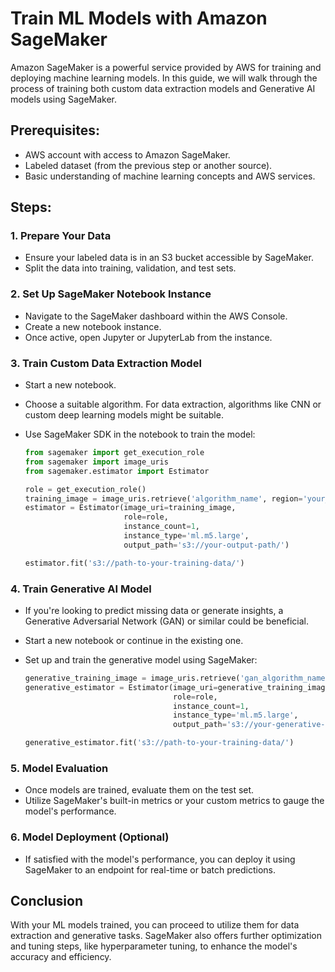 # Train ML Models with Amazon SageMaker

Amazon SageMaker is a powerful service provided by AWS for training and deploying machine learning models. In this guide, we will walk through the process of training both custom data extraction models and Generative AI models using SageMaker.

## Prerequisites:

- AWS account with access to Amazon SageMaker.
- Labeled dataset (from the previous step or another source).
- Basic understanding of machine learning concepts and AWS services.

## Steps:

### 1. Prepare Your Data

- Ensure your labeled data is in an S3 bucket accessible by SageMaker.
- Split the data into training, validation, and test sets.

### 2. Set Up SageMaker Notebook Instance

- Navigate to the SageMaker dashboard within the AWS Console.
- Create a new notebook instance.
- Once active, open Jupyter or JupyterLab from the instance.

### 3. Train Custom Data Extraction Model

- Start a new notebook.
- Choose a suitable algorithm. For data extraction, algorithms like CNN or custom deep learning models might be suitable.
- Use SageMaker SDK in the notebook to train the model:

    ```python
    from sagemaker import get_execution_role
    from sagemaker import image_uris
    from sagemaker.estimator import Estimator

    role = get_execution_role()
    training_image = image_uris.retrieve('algorithm_name', region='your_region')
    estimator = Estimator(image_uri=training_image,
                          role=role,
                          instance_count=1,
                          instance_type='ml.m5.large',
                          output_path='s3://your-output-path/')

    estimator.fit('s3://path-to-your-training-data/')
    ```

### 4. Train Generative AI Model

- If you're looking to predict missing data or generate insights, a Generative Adversarial Network (GAN) or similar could be beneficial.
- Start a new notebook or continue in the existing one.
- Set up and train the generative model using SageMaker:

    ```python
    generative_training_image = image_uris.retrieve('gan_algorithm_name', region='your_region')
    generative_estimator = Estimator(image_uri=generative_training_image,
                                     role=role,
                                     instance_count=1,
                                     instance_type='ml.m5.large',
                                     output_path='s3://your-generative-output-path/')

    generative_estimator.fit('s3://path-to-your-training-data/')
    ```

### 5. Model Evaluation

- Once models are trained, evaluate them on the test set.
- Utilize SageMaker's built-in metrics or your custom metrics to gauge the model's performance.

### 6. Model Deployment (Optional)

- If satisfied with the model's performance, you can deploy it using SageMaker to an endpoint for real-time or batch predictions.

## Conclusion

With your ML models trained, you can proceed to utilize them for data extraction and generative tasks. SageMaker also offers further optimization and tuning steps, like hyperparameter tuning, to enhance the model's accuracy and efficiency.
